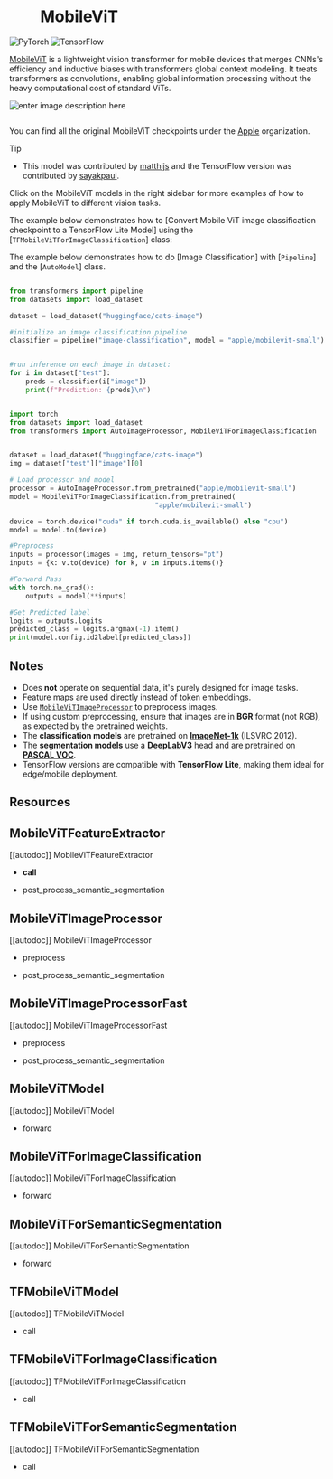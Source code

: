<!--Copyright 2022 The HuggingFace Team. All rights reserved.

Licensed under the Apache License, Version 2.0 (the "License"); you may not use this file except in compliance with  the License. You may obtain a copy of the License at

[http://www.apache.org/licenses/LICENSE-2.0](http://www.apache.org/licenses/LICENSE-2.0)

Unless required by applicable law or agreed to in writing, software distributed under the License is distributed on  an "AS IS" BASIS, WITHOUT WARRANTIES OR CONDITIONS OF ANY KIND, either express or implied. See the License for the  specific language governing permissions and limitations under the License.

⚠️ Note that this file is in Markdown but contain specific syntax for our doc-builder (similar to MDX) that may not be  rendered properly in your Markdown viewer.

-->



# MobileViT


<div style="float: right;">
    <div class="flex flex-wrap space-x-2">
        <img alt="PyTorch" src="https://img.shields.io/badge/PyTorch-DE3412?style=flat&logo=pytorch&logoColor=white">
        <img alt="TensorFlow" src="https://img.shields.io/badge/TensorFlow-FF6F00?style=flat&logo=tensorflow&logoColor=white">

</div>

[MobileViT](https://huggingface.co/papers/2110.02178) is a lightweight vision transformer for mobile devices that merges CNNs's efficiency and inductive biases with transformers global context modeling. It treats transformers as convolutions, enabling global information processing without the heavy computational cost of standard ViTs.

![enter image description here](https://user-images.githubusercontent.com/67839539/136470152-2573529e-1a24-4494-821d-70eb4647a51d.png)

<div class="flex justify-center">
   <img>
</div>


You can find all the original MobileViT checkpoints under the [Apple](https://huggingface.co/apple/models?search=mobilevit) organization.


> [!TIP]
> - This model was contributed by [matthijs](https://huggingface.co/Matthijs) and the TensorFlow version was contributed by [sayakpaul](https://huggingface.co/sayakpaul).
>
> Click on the MobileViT models in the right sidebar for more examples of how to apply MobileViT to different vision tasks.



The example below demonstrates how to  [Convert Mobile ViT image classification checkpoint to a TensorFlow Lite Model] using the  [`TFMobileViTForImageClassification`] class:

The example below demonstrates how to do [Image Classification] with [`Pipeline`] and the [`AutoModel`] class.

<hfoptions id="usage">
<hfoption id="Pipeline">

```python

from transformers import pipeline
from datasets import load_dataset

dataset = load_dataset("huggingface/cats-image")

#initialize an image classification pipeline
classifier = pipeline("image-classification", model = "apple/mobilevit-small")


#run inference on each image in dataset:
for i in dataset["test"]:
	preds = classifier(i["image"])
	print(f"Prediction: {preds}\n")
```

</hfoption>

<hfoption id="AutoModel">

```python

import torch
from datasets import load_dataset
from transformers import AutoImageProcessor, MobileViTForImageClassification


dataset = load_dataset("huggingface/cats-image")
img = dataset["test"]["image"][0]

# Load processor and model
processor = AutoImageProcessor.from_pretrained("apple/mobilevit-small")
model = MobileViTForImageClassification.from_pretrained(
    								"apple/mobilevit-small")

device = torch.device("cuda" if torch.cuda.is_available() else "cpu")
model = model.to(device)

#Preprocess
inputs = processor(images = img, return_tensors="pt")
inputs = {k: v.to(device) for k, v in inputs.items()}

#Forward Pass
with torch.no_grad():
    outputs = model(**inputs)

#Get Predicted label
logits = outputs.logits
predicted_class = logits.argmax(-1).item()
print(model.config.id2label[predicted_class])

```

</hfoption>
</hfoptions>




## Notes

- Does **not** operate on sequential data, it's purely designed for image tasks.
- Feature maps are used directly instead of token embeddings.
- Use [`MobileViTImageProcessor`](https://huggingface.co/docs/transformers/main/en/model_doc/mobilevit#transformers.MobileViTImageProcessor) to preprocess images.
- If using custom preprocessing, ensure that images are in **BGR** format (not RGB), as expected by the pretrained weights.
- The **classification models** are pretrained on [**ImageNet-1k**](https://huggingface.co/datasets/imagenet-1k) (ILSVRC 2012).
- The **segmentation models** use a [**DeepLabV3**](https://huggingface.co/papers/1706.05587) head and are pretrained on [**PASCAL VOC**](http://host.robots.ox.ac.uk/pascal/VOC/).
- TensorFlow versions are compatible with **TensorFlow Lite**, making them ideal for edge/mobile deployment.





## Resources


  
## MobileViTFeatureExtractor

  

[[autodoc]] MobileViTFeatureExtractor

- __call__

- post_process_semantic_segmentation

  

## MobileViTImageProcessor

  

[[autodoc]] MobileViTImageProcessor

- preprocess

- post_process_semantic_segmentation

  

## MobileViTImageProcessorFast

  

[[autodoc]] MobileViTImageProcessorFast

- preprocess

- post_process_semantic_segmentation

  

<frameworkcontent>

<pt>

  

## MobileViTModel

  

[[autodoc]] MobileViTModel

- forward

  

## MobileViTForImageClassification

  

[[autodoc]] MobileViTForImageClassification

- forward

  

## MobileViTForSemanticSegmentation

  

[[autodoc]] MobileViTForSemanticSegmentation

- forward

  

</pt>

<tf>

  

## TFMobileViTModel

  

[[autodoc]] TFMobileViTModel

- call

  

## TFMobileViTForImageClassification

  

[[autodoc]] TFMobileViTForImageClassification

- call

  

## TFMobileViTForSemanticSegmentation

  

[[autodoc]] TFMobileViTForSemanticSegmentation

- call

  

</tf>

</frameworkcontent>
